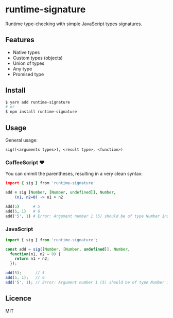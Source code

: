 runtime-signature
=================
Runtime type-checking with simple JavaScript types signatures.

Features
--------
* Native types
* Custom types (objects)
* Union of types
* Any type
* Promised type

Install
-------

```bash
$ yarn add runtime-signature
# or
$ npm install runtime-signature
```

Usage
-----
General usage:
```
sig([<arguments types>], <result type>, <function>)
```
### CoffeeScript :heart:
You can ommit the parentheses, resulting in a very clean syntax:

```coffeescript
import { sig } from 'runtime-signature'

add = sig [Number, [Number, undefined]], Number,
    (n1, n2=0) -> n1 + n2

add(5)      # 5
add(5, 1)   # 6
add('5', 1) # Error: Argument number 1 (5) should be of type Number instead of String.
```

### JavaScript
```js
import { sig } from 'runtime-signature';

const add = sig([Number, [Number, undefined]], Number,
  function(n1, n2 = 0) {
    return n1 + n2;
  });

add(5);      // 5
add(5, 1);   // 6
add('5', 1); // Error: Argument number 1 (5) should be of type Number instead of String.

```

Licence
-------
MIT
